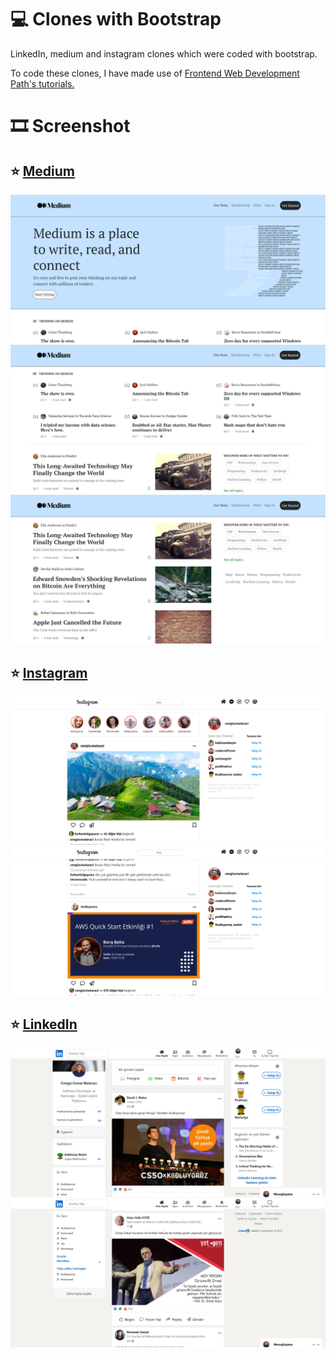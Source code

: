 # 💻 Clones with Bootstrap

LinkedIn, medium and instagram clones which were coded with bootstrap. 

To code these clones, I have made use of <a href="https://app.patika.dev/egitimler/frontend-web-development-patikasi">Frontend Web Development Path's tutorials.</a>

# 🎞 Screenshot

## ⭐ <a href="https://medium.com/">Medium</a>
![Proje Resmi](assets/medium1.png)
![Proje Resmi](assets/medium2.png)
![Proje Resmi](assets/medium3.png)

## ⭐ <a href="https://www.instagram.com/">Instagram</a>
![Proje Resmi](assets/instagram1.png)
![Proje Resmi](assets/instagram2.png)

## ⭐ <a href="https://www.linkedin.com/">LinkedIn</a>
![Proje Resmi](assets/linkedin1.png)
![Proje Resmi](assets/linkedin2.png)
